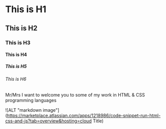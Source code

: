 # This is H1
## This is H2
### This is H3
#### This is H4
##### This is H5
###### This is H6


Mr/Mrs
I want to welcome you to some of my work in HTML & CSS programming languages


![ALT "markdown image"](https://marketplace.atlassian.com/apps/1218986/code-snippet-run-html-css-and-js?tab=overview&hosting=cloud Title)